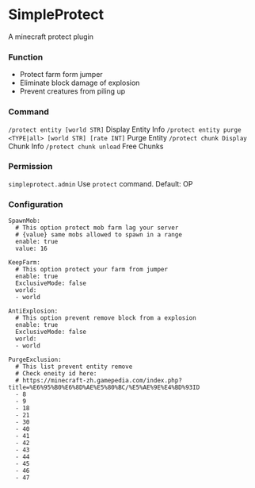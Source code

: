 # SimpleProtect
 A minecraft protect plugin

### Function

* Protect farm form jumper
* Eliminate block damage of explosion
* Prevent creatures from piling up

### Command

`/protect entity [world STR]` Display Entity Info
`/protect entity purge <TYPE|all> [world STR] [rate INT]` Purge Entity
`/protect chunk Display` Chunk Info
`/protect chunk unload` Free Chunks

### Permission

`simpleprotect.admin` Use `protect` command. Default: OP

### Configuration

```
SpawnMob:
  # This option protect mob farm lag your server
  # {value} same mobs allowed to spawn in a range
  enable: true
  value: 16
  
KeepFarm:
  # This option protect your farm from jumper
  enable: true
  ExclusiveMode: false
  world:
  - world
  
AntiExplosion:
  # This option prevent remove block from a explosion
  enable: true
  ExclusiveMode: false
  world:
  - world
  
PurgeExclusion:
  # This list prevent entity remove
  # Check eneity id here: 
  # https://minecraft-zh.gamepedia.com/index.php?title=%E6%95%B0%E6%8D%AE%E5%80%BC/%E5%AE%9E%E4%BD%93ID
  - 8
  - 9
  - 18
  - 21
  - 30
  - 40
  - 41
  - 42
  - 43
  - 44
  - 45
  - 46
  - 47
```

